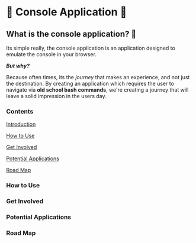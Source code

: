 # :tada: Console Application :tada:

## What is the console application? :thinking:

Its simple really, the console application is an application designed to emulate the console in your browser.

***But why?***

Because often times, its the *journey* that makes an experience, and not just the destination. By creating an application which requires the user to navigate via **old school bash commands**, we're creating a journey that will leave a solid impression in the users day.

### Contents

[Introduction](https://github.com/jacobshenning/console/blob/master/README.md#what-is-the-console-application-thinking)

[How to Use](#)

[Get Involved](#)

[Potential Applications](#)

[Road Map](#)


### How to Use



### Get Involved



### Potential Applications



### Road Map


